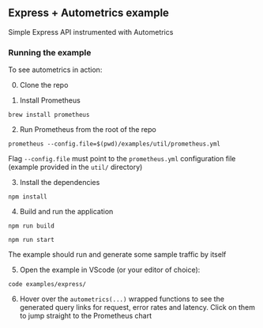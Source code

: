 ## Express + Autometrics example

Simple Express API instrumented with Autometrics

### Running the example

To see autometrics in action:

0. Clone the repo

1. Install Prometheus

```shell
brew install prometheus
```

2. Run Prometheus from the root of the repo

```shell
prometheus --config.file=$(pwd)/examples/util/prometheus.yml
```

Flag `--config.file` must point to the `prometheus.yml` configuration file
(example provided in the `util/` directory)

3. Install the dependencies

```shell
npm install
```

4. Build and run the application

```shell
npm run build
```

```shell
npm run start
```

The example should run and generate some sample traffic by itself

5. Open the example in VScode (or your editor of choice):

```shell
code examples/express/
```

6. Hover over the `autometrics(...)` wrapped functions to see the generated
	 query links for request, error rates and latency. Click on them to jump
	 straight to the Prometheus chart
